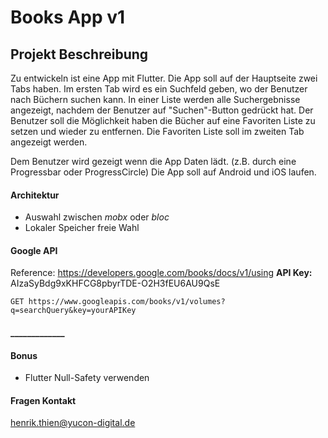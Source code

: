 # Books App v1

## Projekt Beschreibung
Zu entwickeln ist eine App mit Flutter. Die App soll auf der Hauptseite zwei Tabs haben.
Im ersten Tab wird es ein Suchfeld geben, wo der Benutzer nach Büchern suchen kann. In einer Liste werden alle Suchergebnisse angezeigt, nachdem der Benutzer auf "Suchen"-Button gedrückt hat.
Der Benutzer soll die Möglichkeit haben die Bücher auf eine Favoriten Liste zu setzen und wieder zu entfernen.
Die Favoriten Liste soll im zweiten Tab angezeigt werden.

Dem Benutzer wird gezeigt wenn die App Daten lädt. (z.B. durch eine Progressbar oder ProgressCircle)
Die App soll auf Android und iOS laufen.

#### Architektur

 - Auswahl zwischen *mobx* oder *bloc*
 - Lokaler Speicher freie Wahl

#### Google API
Reference: https://developers.google.com/books/docs/v1/using
**API Key:** AIzaSyBdg9xKHFCG8pbyrTDE-O2H3fEU6AU9QsE

    GET https://www.googleapis.com/books/v1/volumes?q=searchQuery&key=yourAPIKey
#### _____________
#### Bonus
 - Flutter Null-Safety verwenden

#### Fragen Kontakt
henrik.thien@yucon-digital.de